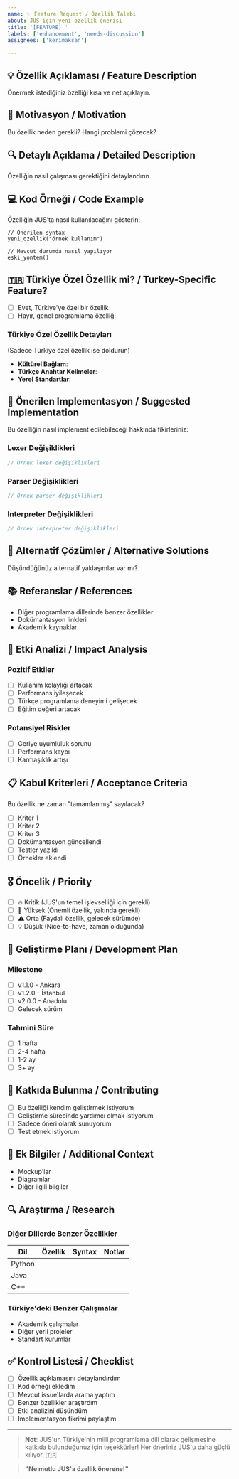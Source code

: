```yaml
---
name: ✨ Feature Request / Özellik Talebi
about: JUS için yeni özellik önerisi
title: '[FEATURE] '
labels: ['enhancement', 'needs-discussion']
assignees: ['kerimaksan']

---
```


## 💡 Özellik Açıklaması / Feature Description

Önermek istediğiniz özelliği kısa ve net açıklayın.

## 🎯 Motivasyon / Motivation

Bu özellik neden gerekli? Hangi problemi çözecek?

## 🔍 Detaylı Açıklama / Detailed Description

Özelliğin nasıl çalışması gerektiğini detaylandırın.

## 💻 Kod Örneği / Code Example

Özelliğin JUS'ta nasıl kullanılacağını gösterin:

```jus
// Önerilen syntax
yeni_ozellik("örnek kullanım")

// Mevcut durumda nasıl yapılıyor
eski_yontem()
```

## 🇹🇷 Türkiye Özel Özellik mi? / Turkey-Specific Feature?

- [ ] Evet, Türkiye'ye özel bir özellik
- [ ] Hayır, genel programlama özelliği

### Türkiye Özel Özellik Detayları
(Sadece Türkiye özel özellik ise doldurun)

- **Kültürel Bağlam**: 
- **Türkçe Anahtar Kelimeler**: 
- **Yerel Standartlar**: 

## 🌟 Önerilen Implementasyon / Suggested Implementation

Bu özelliğin nasıl implement edilebileceği hakkında fikirleriniz:

### Lexer Değişiklikleri
```c
// Örnek lexer değişiklikleri
```

### Parser Değişiklikleri
```c
// Örnek parser değişiklikleri
```

### Interpreter Değişiklikleri
```c
// Örnek interpreter değişiklikleri
```

## 🎨 Alternatif Çözümler / Alternative Solutions

Düşündüğünüz alternatif yaklaşımlar var mı?

## 📚 Referanslar / References

- Diğer programlama dillerinde benzer özellikler
- Dokümantasyon linkleri
- Akademik kaynaklar

## 🔄 Etki Analizi / Impact Analysis

### Pozitif Etkiler
- [ ] Kullanım kolaylığı artacak
- [ ] Performans iyileşecek
- [ ] Türkçe programlama deneyimi gelişecek
- [ ] Eğitim değeri artacak

### Potansiyel Riskler
- [ ] Geriye uyumluluk sorunu
- [ ] Performans kaybı
- [ ] Karmaşıklık artışı

## 📋 Kabul Kriterleri / Acceptance Criteria

Bu özellik ne zaman "tamamlanmış" sayılacak?

- [ ] Kriter 1
- [ ] Kriter 2
- [ ] Kriter 3
- [ ] Dokümantasyon güncellendi
- [ ] Testler yazıldı
- [ ] Örnekler eklendi

## 🎖️ Öncelik / Priority

- [ ] 🔥 Kritik (JUS'un temel işlevselliği için gerekli)
- [ ] 🚨 Yüksek (Önemli özellik, yakında gerekli)
- [ ] ⚠️ Orta (Faydalı özellik, gelecek sürümde)
- [ ] 💡 Düşük (Nice-to-have, zaman olduğunda)

## 🚀 Geliştirme Planı / Development Plan

### Milestone
- [ ] v1.1.0 - Ankara
- [ ] v1.2.0 - İstanbul
- [ ] v2.0.0 - Anadolu
- [ ] Gelecek sürüm

### Tahmini Süre
- [ ] 1 hafta
- [ ] 2-4 hafta
- [ ] 1-2 ay
- [ ] 3+ ay

## 🤝 Katkıda Bulunma / Contributing

- [ ] Bu özelliği kendim geliştirmek istiyorum
- [ ] Geliştirme sürecinde yardımcı olmak istiyorum
- [ ] Sadece öneri olarak sunuyorum
- [ ] Test etmek istiyorum

## 📎 Ek Bilgiler / Additional Context

- Mockup'lar
- Diagramlar
- Diğer ilgili bilgiler

## 🔍 Araştırma / Research

### Diğer Dillerde Benzer Özellikler

| Dil | Özellik | Syntax | Notlar |
|-----|---------|--------|--------|
| Python | | | |
| Java | | | |
| C++ | | | |

### Türkiye'deki Benzer Çalışmalar
- Akademik çalışmalar
- Diğer yerli projeler
- Standart kurumlar

## ✅ Kontrol Listesi / Checklist

- [ ] Özellik açıklamasını detaylandırdım
- [ ] Kod örneği ekledim
- [ ] Mevcut issue'larda arama yaptım
- [ ] Benzer özellikler araştırdım
- [ ] Etki analizini düşündüm
- [ ] Implementasyon fikrimi paylaştım

---

> **Not**: JUS'un Türkiye'nin milli programlama dili olarak gelişmesine katkıda bulunduğunuz için teşekkürler! Her öneriniz JUS'u daha güçlü kılıyor. 🇹🇷

> **"Ne mutlu JUS'a özellik önerene!"**
